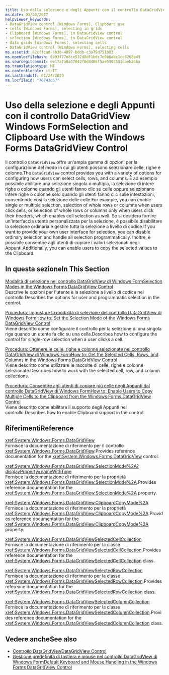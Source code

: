 ```yaml
---
title: Uso della selezione e degli Appunti con il controllo DataGridView
ms.date: 03/30/2017
helpviewer_keywords:
- DataGridView control [Windows Forms], Clipboard use
- cells [Windows Forms], selecting in grids
- Clipboard [Windows Forms], in DataGridView control
- selection [Windows Forms], in DataGridView control
- data grids [Windows Forms], selecting cells
- DataGridView control [Windows Forms], selecting cells
ms.assetid: 82cffcad-8b30-4897-bddb-c3a79d751b83
ms.openlocfilehash: 6993f77e8ce532d8df1bdc7e6b6abc1cc3268e49
ms.sourcegitcommit: de17a7a0a37042f0d4406f5ae5393531caeb25ba
ms.translationtype: MT
ms.contentlocale: it-IT
ms.lasthandoff: 01/24/2020
ms.locfileid: "76743057"
---
```

# <a name="selection-and-clipboard-use-with-the-windows-forms-datagridview-control"></a><span data-ttu-id="49d84-102">Uso della selezione e degli Appunti con il controllo DataGridView Windows Form</span><span class="sxs-lookup"><span data-stu-id="49d84-102">Selection and Clipboard Use with the Windows Forms DataGridView Control</span></span>
<span data-ttu-id="49d84-103">Il controllo `DataGridView` offre un'ampia gamma di opzioni per la configurazione del modo in cui gli utenti possono selezionare celle, righe e colonne.</span><span class="sxs-lookup"><span data-stu-id="49d84-103">The `DataGridView` control provides you with a variety of options for configuring how users can select cells, rows, and columns.</span></span> <span data-ttu-id="49d84-104">È ad esempio possibile abilitare una selezione singola o multipla, la selezione di intere righe o colonne quando gli utenti fanno clic su celle oppure selezionano intere righe o colonne solo quando gli utenti fanno clic sulle intestazioni, consentendo così la selezione delle celle.</span><span class="sxs-lookup"><span data-stu-id="49d84-104">For example, you can enable single or multiple selection, selection of whole rows or columns when users click cells, or selection of whole rows or columns only when users click their headers, which enables cell selection as well.</span></span> <span data-ttu-id="49d84-105">Se si desidera fornire un'interfaccia utente personalizzata per la selezione, è possibile disabilitare la selezione ordinaria e gestire tutta la selezione a livello di codice.</span><span class="sxs-lookup"><span data-stu-id="49d84-105">If you want to provide your own user interface for selection, you can disable ordinary selection and handle all selection programmatically.</span></span> <span data-ttu-id="49d84-106">Inoltre, è possibile consentire agli utenti di copiare i valori selezionati negli Appunti.</span><span class="sxs-lookup"><span data-stu-id="49d84-106">Additionally, you can enable users to copy the selected values to the Clipboard.</span></span>  
  
## <a name="in-this-section"></a><span data-ttu-id="49d84-107">In questa sezione</span><span class="sxs-lookup"><span data-stu-id="49d84-107">In This Section</span></span>  
 [<span data-ttu-id="49d84-108">Modalità di selezione nel controllo DataGridView di Windows Form</span><span class="sxs-lookup"><span data-stu-id="49d84-108">Selection Modes in the Windows Forms DataGridView Control</span></span>](selection-modes-in-the-windows-forms-datagridview-control.md)  
 <span data-ttu-id="49d84-109">Descrive le opzioni per l'utente e la selezione a livello di codice nel controllo.</span><span class="sxs-lookup"><span data-stu-id="49d84-109">Describes the options for user and programmatic selection in the control.</span></span>  
  
 [<span data-ttu-id="49d84-110">Procedura: Impostare la modalità di selezione del controllo DataGridView di Windows Form</span><span class="sxs-lookup"><span data-stu-id="49d84-110">How to: Set the Selection Mode of the Windows Forms DataGridView Control</span></span>](how-to-set-the-selection-mode-of-the-windows-forms-datagridview-control.md)  
 <span data-ttu-id="49d84-111">Viene descritto come configurare il controllo per la selezione di una singola riga quando un utente fa clic su una cella.</span><span class="sxs-lookup"><span data-stu-id="49d84-111">Describes how to configure the control for single-row selection when a user clicks a cell.</span></span>  
  
 [<span data-ttu-id="49d84-112">Procedura: Ottenere le celle, righe e colonne selezionate nel controllo DataGridView di Windows Form</span><span class="sxs-lookup"><span data-stu-id="49d84-112">How to: Get the Selected Cells, Rows, and Columns in the Windows Forms DataGridView Control</span></span>](selected-cells-rows-and-columns-datagridview.md)  
 <span data-ttu-id="49d84-113">Viene descritto come utilizzare le raccolte di celle, righe e colonne selezionate.</span><span class="sxs-lookup"><span data-stu-id="49d84-113">Describes how to work with the selected cell, row, and column collections.</span></span>  
  
 [<span data-ttu-id="49d84-114">Procedura: Consentire agli utenti di copiare più celle negli Appunti dal controllo DataGridView di Windows Form</span><span class="sxs-lookup"><span data-stu-id="49d84-114">How to: Enable Users to Copy Multiple Cells to the Clipboard from the Windows Forms DataGridView Control</span></span>](enable-users-to-copy-multiple-cells-to-the-clipboard-datagridview.md)  
 <span data-ttu-id="49d84-115">Viene descritto come abilitare il supporto degli Appunti nel controllo.</span><span class="sxs-lookup"><span data-stu-id="49d84-115">Describes how to enable Clipboard support in the control.</span></span>  
  
## <a name="reference"></a><span data-ttu-id="49d84-116">Riferimenti</span><span class="sxs-lookup"><span data-stu-id="49d84-116">Reference</span></span>  
 <xref:System.Windows.Forms.DataGridView>  
 <span data-ttu-id="49d84-117">Fornisce la documentazione di riferimento per il controllo <xref:System.Windows.Forms.DataGridView>.</span><span class="sxs-lookup"><span data-stu-id="49d84-117">Provides reference documentation for the <xref:System.Windows.Forms.DataGridView> control.</span></span>  
  
 <xref:System.Windows.Forms.DataGridView.SelectionMode%2A?displayProperty=nameWithType>  
 <span data-ttu-id="49d84-118">Fornisce la documentazione di riferimento per la proprietà <xref:System.Windows.Forms.DataGridView.SelectionMode%2A>.</span><span class="sxs-lookup"><span data-stu-id="49d84-118">Provides reference documentation for the <xref:System.Windows.Forms.DataGridView.SelectionMode%2A> property.</span></span>  
  
 <xref:System.Windows.Forms.DataGridView.ClipboardCopyMode%2A>  
 <span data-ttu-id="49d84-119">Fornisce la documentazione di riferimento per la proprietà <xref:System.Windows.Forms.DataGridView.ClipboardCopyMode%2A>.</span><span class="sxs-lookup"><span data-stu-id="49d84-119">Provides reference documentation for the <xref:System.Windows.Forms.DataGridView.ClipboardCopyMode%2A> property.</span></span>  
  
 <xref:System.Windows.Forms.DataGridViewSelectedCellCollection>  
 <span data-ttu-id="49d84-120">Fornisce la documentazione di riferimento per la classe <xref:System.Windows.Forms.DataGridViewSelectedCellCollection>.</span><span class="sxs-lookup"><span data-stu-id="49d84-120">Provides reference documentation for the <xref:System.Windows.Forms.DataGridViewSelectedCellCollection> class.</span></span>  
  
 <xref:System.Windows.Forms.DataGridViewSelectedRowCollection>  
 <span data-ttu-id="49d84-121">Fornisce la documentazione di riferimento per la classe <xref:System.Windows.Forms.DataGridViewSelectedRowCollection>.</span><span class="sxs-lookup"><span data-stu-id="49d84-121">Provides reference documentation for the <xref:System.Windows.Forms.DataGridViewSelectedRowCollection> class.</span></span>  
  
 <xref:System.Windows.Forms.DataGridViewSelectedColumnCollection>  
 <span data-ttu-id="49d84-122">Fornisce la documentazione di riferimento per la classe <xref:System.Windows.Forms.DataGridViewSelectedColumnCollection>.</span><span class="sxs-lookup"><span data-stu-id="49d84-122">Provides reference documentation for the <xref:System.Windows.Forms.DataGridViewSelectedColumnCollection> class.</span></span>  
  
## <a name="see-also"></a><span data-ttu-id="49d84-123">Vedere anche</span><span class="sxs-lookup"><span data-stu-id="49d84-123">See also</span></span>

- [<span data-ttu-id="49d84-124">Controllo DataGridView</span><span class="sxs-lookup"><span data-stu-id="49d84-124">DataGridView Control</span></span>](datagridview-control-windows-forms.md)
- [<span data-ttu-id="49d84-125">Gestione predefinita di tastiera e mouse nel controllo DataGridView di Windows Form</span><span class="sxs-lookup"><span data-stu-id="49d84-125">Default Keyboard and Mouse Handling in the Windows Forms DataGridView Control</span></span>](default-keyboard-and-mouse-handling-in-the-windows-forms-datagridview-control.md)
